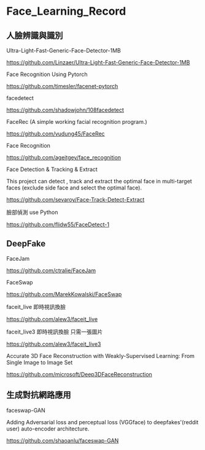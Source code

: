 # Face_Learning_Record

## 人臉辨識與識別

Ultra-Light-Fast-Generic-Face-Detector-1MB

https://github.com/Linzaer/Ultra-Light-Fast-Generic-Face-Detector-1MB

Face Recognition Using Pytorch 

https://github.com/timesler/facenet-pytorch

facedetect

https://github.com/shadowjohn/108facedetect

FaceRec (A simple working facial recognition program.)

https://github.com/vudung45/FaceRec

Face Recognition

https://github.com/ageitgey/face_recognition

Face Detection & Tracking & Extract

This project can detect , track and extract the optimal face in multi-target faces (exclude side face and select the optimal face).

https://github.com/sevaroy/Face-Track-Detect-Extract

臉部偵測 use Python

https://github.com/flidw55/FaceDetect-1

## DeepFake

FaceJam

https://github.com/ctralie/FaceJam

FaceSwap

https://github.com/MarekKowalski/FaceSwap

faceit_live 即時視訊換臉

https://github.com/alew3/faceit_live

faceit_live3 即時視訊換臉 只需一張圖片

https://github.com/alew3/faceit_live3

Accurate 3D Face Reconstruction with Weakly-Supervised Learning: From Single Image to Image Set

https://github.com/microsoft/Deep3DFaceReconstruction

## 生成對抗網路應用

faceswap-GAN

Adding Adversarial loss and perceptual loss (VGGface) to deepfakes'(reddit user) auto-encoder architecture.

https://github.com/shaoanlu/faceswap-GAN

